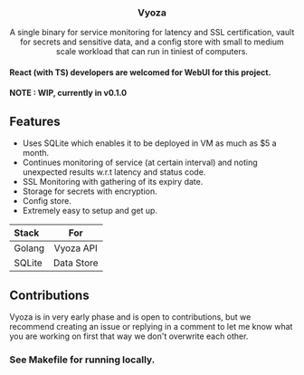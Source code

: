 <h3 align="center">
    <strong>Vyoza</strong>
</h3>
<p align="center">
    A single binary for service monitoring for latency and SSL certification, vault for secrets and sensitive data, and a config store with small to medium scale workload that can run in tiniest of computers. 
</p>

#### React (with TS) developers are welcomed for WebUI for this project.

#### NOTE : WIP, currently in v0.1.0

## Features

- Uses SQLite which enables it to be deployed in VM as much as $5 a month.
- Continues monitoring of service (at certain interval) and noting unexpected results w.r.t latency and status code.
- SSL Monitoring with gathering of its expiry date.
- Storage for secrets with encryption.
- Config store.
- Extremely easy to setup and get up.

| Stack  |    For     |
| :----- | :--------: |
| Golang | Vyoza API  |
| SQLite | Data Store |

## Contributions

Vyoza is in very early phase and is open to contributions, but we recommend creating an issue or replying in a comment to let me know what you are working on first that way we don't overwrite each other.

### See Makefile for running locally.
